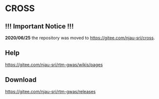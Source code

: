 # CROSS

## !!! Important Notice !!!

**2020/06/25** the repository was moved to https://gitee.com/njau-sri/cross.

## Help

https://gitee.com/njau-sri/rtm-gwas/wikis/pages

## Download

https://gitee.com/njau-sri/rtm-gwas/releases
